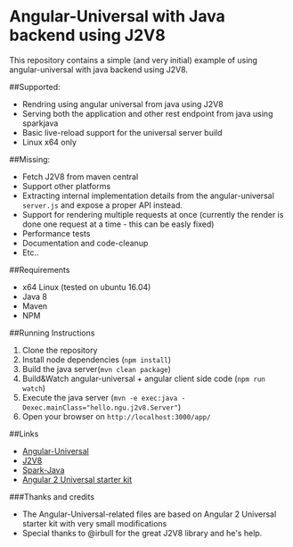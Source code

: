 # Angular-Universal with Java backend using J2V8
This repository contains a simple (and very initial) example of using angular-universal with java backend using J2V8.

##Supported:
- Rendring using angular universal from java using J2V8
- Serving both the application and other rest endpoint from java using sparkjava
- Basic live-reload support for the universal server build 
- Linux x64 only

##Missing:
- Fetch J2V8 from maven central
- Support other platforms
- Extracting internal implementation details from the angular-universal `server.js` and expose a proper API instead.
- Support for rendering multiple requests at once (currently the render is done one request at a time - this can be easly fixed)
- Performance tests 
- Documentation and code-cleanup
- Etc..

##Requirements
- x64 Linux (tested on ubuntu 16.04)
- Java 8
- Maven
- NPM
 
##Running Instructions
1. Clone the repository
2. Install node dependencies (`npm install`)
3. Build the java server(`mvn clean package`)
4. Build&Watch angular-universal + angular client side code (`npm run watch`)
5. Execute the java server (`mvn -e exec:java -Dexec.mainClass="hello.ngu.j2v8.Server"`)
6. Open your browser on `http://localhost:3000/app/`

##Links
- [Angular-Universal](https://github.com/angular/universal)
- [J2V8](https://github.com/eclipsesource/J2V8)
- [Spark-Java](http://sparkjava.com/)
- [Angular 2 Universal starter kit](https://github.com/angular/universal-starter)

###Thanks and credits
- The Angular-Universal-related files are based on Angular 2 Universal starter kit with very small modifications
- Special thanks to @irbull for the great J2V8 library and he's help.
